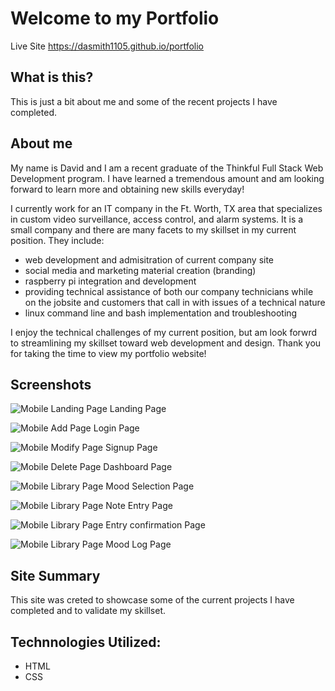 # Welcome to my Portfolio

Live Site
https://dasmith1105.github.io/portfolio

## What is this?

This is just a bit about me and some of the recent projects I have completed.

## About me

My name is David and I am a recent graduate of the Thinkful Full Stack Web Development program. I have learned a tremendous amount and am looking forward to learn more and obtaining new skills everyday!

I currently work for an IT company in the Ft. Worth, TX area that specializes in custom video surveillance, access control, and alarm systems. It is a small company and there are many facets to my skillset in my current position. They include:

* web development and admisitration of current company site
* social media and marketing material creation (branding)
* raspberry pi integration and development
* providing technical assistance of both our company technicians while on the jobsite and customers that call in with issues of a technical nature
* linux command line and bash implementation and troubleshooting

I enjoy the technical challenges of my current position, but am look forwrd to streamlining my skillset toward web development and design.
Thank you for taking the time to view my portfolio website! 


## Screenshots

![Mobile Landing Page](https://image.ibb.co/gZ4Pve/landing.png "mobile_Landing")
Landing Page

![Mobile Add Page](https://image.ibb.co/d9A01K/login.png "login_Page")
Login Page

![Mobile Modify Page](https://image.ibb.co/hQtbae/signup.png "signup_Page")
Signup Page  

![Mobile Delete Page](https://image.ibb.co/mtW7gK/dashboard.png "dashboard_Page")
Dashboard Page

![Mobile Library Page](https://image.ibb.co/dXrZTz/mood_select.png "mood_Select_Page")
Mood Selection Page

![Mobile Library Page](https://image.ibb.co/dZongK/note_entry.png "note_Entry_Page")
Note Entry Page

![Mobile Library Page](https://image.ibb.co/bHvpve/entry_confirm.png "entry_Confirm_Page")
Entry confirmation Page

![Mobile Library Page](https://image.ibb.co/gMh8oz/mood_log.png "mood_Log_Page")
Mood Log Page

## Site Summary

This site was creted to showcase some of the current projects I have completed and to validate my skillset.

## Technnologies Utilized:

* HTML
* CSS
